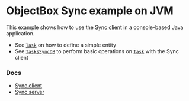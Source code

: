 # ObjectBox Sync example on JVM

This example shows how to use the [Sync client](https://sync.objectbox.io/sync-client) in a console-based Java application.

* See [`Task`](java-main-sync/src/main/java/io/objectbox/example/Task.java) on how to define a simple entity
* See [`TasksSyncDB`](java-main-sync/src/main/java/io/objectbox/example/TasksSyncDB.java) to perform basic operations on [`Task`](java-main-sync/src/main/java/io/objectbox/example/Task.java) with the Sync client

### Docs

* [Sync client](https://sync.objectbox.io/sync-client)
* [Sync server](https://sync.objectbox.io/objectbox-sync-server)
